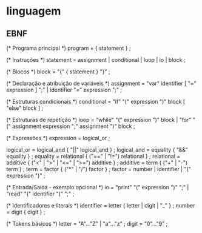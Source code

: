 # linguagem

## EBNF

(* Programa principal *)
program        = { statement } ;

(* Instruções *)
statement      = assignment | conditional | loop | io | block ;

(* Blocos *)
block          = "{" { statement } "}" ;

(* Declaração e atribuição de variáveis *)
assignment     = "var" identifier [ "=" expression ] ";"
               | identifier "=" expression ";" ;

(* Estruturas condicionais *)
conditional    = "if" "(" expression ")" block
                 [ "else" block ] ;

(* Estruturas de repetição *)
loop           = "while" "(" expression ")" block
               | "for" "(" assignment expression ";" assignment ")" block ;

(* Expressões *)
expression     = logical_or ;

logical_or     = logical_and { "||" logical_and } ;
logical_and    = equality { "&&" equality } ;
equality       = relational { ("==" | "!=") relational } ;
relational     = additive { ("<" | ">" | "<=" | ">=") additive } ;
additive       = term { ("+" | "-") term } ;
term           = factor { ("*" | "/") factor } ;
factor         = number | identifier | "(" expression ")" ;

(* Entrada/Saída - exemplo opcional *)
io             = "print" "(" expression ")" ";"
               | "read" "(" identifier ")" ";" ;

(* Identificadores e literais *)
identifier     = letter { letter | digit | "_" } ;
number         = digit { digit } ;

(* Tokens básicos *)
letter         = "A"…"Z" | "a"…"z" ;
digit          = "0"…"9" ;
